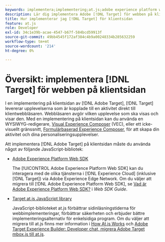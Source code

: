 ```yaml
---
keywords: implementera;implementering;at.js;adobe experience platform web sdk;aep web sdk
description: Lär dig implementera Adobe [!DNL Target] för webben på klientsidan med Adobe Experience Platform Web SDK (AEP Web SDK) eller [!DNL Target] at.js JavaScript-bibliotek.
title: Hur implementerar jag [!DNL Target] för klientsidan
feature: at.js
role: Developer
exl-id: 34c1e39b-acae-4547-b67f-584bcd59913f
source-git-commit: 49bb4545f172af384c4b9a00248334b285632259
workflow-type: tm+mt
source-wordcount: '214'
ht-degree: 0%

---
```


# Översikt: implementera [!DNL Target] för webben på klientsidan

I en implementering på klientsidan av [!DNL Adobe Target], [!DNL Target] levererar upplevelserna som är kopplade till en aktivitet direkt till klientwebbläsaren. Webbläsaren avgör vilken upplevelse som ska visas och visar den. Med en implementering på klientsidan kan du använda en WYSIWYG-redigerare, [Visual Experience Composer](/help/c-experiences/c-visual-experience-composer/visual-experience-composer.md) (VEC), eller ett icke-visuellt gränssnitt, [Formulärbaserad Experience Composer](/help/c-experiences/form-experience-composer.md), för att skapa din aktivitet och dina personaliseringsupplevelser.

Att implementera [!DNL Adobe Target] på klientsidan måste du använda något av följande JavaScript-bibliotek:

* [Adobe Experience Platform Web SDK](/help/c-implementing-target/c-implementing-target-for-client-side-web/aep-web-sdk.md)

   The [!UICONTROL Adobe Experience Platform Web SDK] kan du interagera med de olika tjänsterna i [!DNL Experience Cloud] (inklusive [!DNL Target]) via Adobe Experience Edge Network. Om du väljer att migrera till [!DNL Adobe Experience Platform Web SDK], se [Vad är Adobe Experience Platform Web SDK?](/help/c-implementing-target/c-implementing-target-for-client-side-web/aep-web-sdk.md) i *Web SDK Guide*.

* [Target at.js JavaScript library](/help/c-implementing-target/c-implementing-target-for-client-side-web/c-how-atjs-works/how-atjs-works.md)

   JavaScript-biblioteket at.js förbättrar sidinläsningstiderna för webbimplementeringar, förbättrar säkerheten och erbjuder bättre implementeringsalternativ för enkelsidiga program. Om du väljer att migrera till at.js finns mer information i [How At.js Works](/help/c-implementing-target/c-implementing-target-for-client-side-web/c-how-atjs-works/how-atjs-works.md) och [Adobe Target Experience Builder: Developer chat, migrera Adobe Target mbox.js till at.js](https://seminars.adobeconnect.com/ptdo6mfo6qn6/?proto=true).



